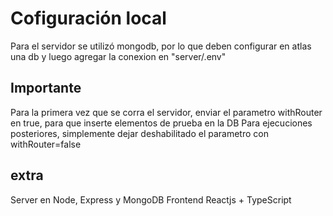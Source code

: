 # Cofiguración local

Para el servidor se utilizó mongodb, por lo que deben configurar en atlas una db y luego agregar la conexion en "server/.env"


## Importante

Para la primera vez que se corra el servidor, enviar el parametro withRouter en true, para que inserte elementos de prueba en la DB
Para ejecuciones posteriores, simplemente dejar deshabilitado el parametro con withRouter=false


## extra

Server en Node, Express y MongoDB
Frontend Reactjs + TypeScript
